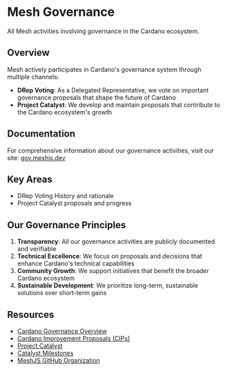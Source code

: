 # Mesh Governance

All Mesh activities involving governance in the Cardano ecosystem.

## Overview

Mesh actively participates in Cardano's governance system through multiple channels:

- **DRep Voting**: As a Delegated Representative, we vote on important governance proposals that shape the future of Cardano
- **Project Catalyst**: We develop and maintain proposals that contribute to the Cardano ecosystem's growth

## Documentation

For comprehensive information about our governance activities, visit our site:
[gov.meshjs.dev](https://gov.meshjs.dev/)

## Key Areas

- DRep Voting History and rationale
- Project Catalyst proposals and progress

## Our Governance Principles

1. **Transparency**: All our governance activities are publicly documented and verifiable
2. **Technical Excellence**: We focus on proposals and decisions that enhance Cardano's technical capabilities
3. **Community Growth**: We support initiatives that benefit the broader Cardano ecosystem
4. **Sustainable Development**: We prioritize long-term, sustainable solutions over short-term gains

## Resources

- [Cardano Governance Overview](https://www.cardano.org/governance/)
- [Cardano Improvement Proposals (CIPs)](https://cips.cardano.org/)
- [Project Catalyst](https://projectcatalyst.io/)
- [Catalyst Milestones](https://milestones.projectcatalyst.io/)
- [MeshJS GitHub Organization](https://github.com/meshJS)